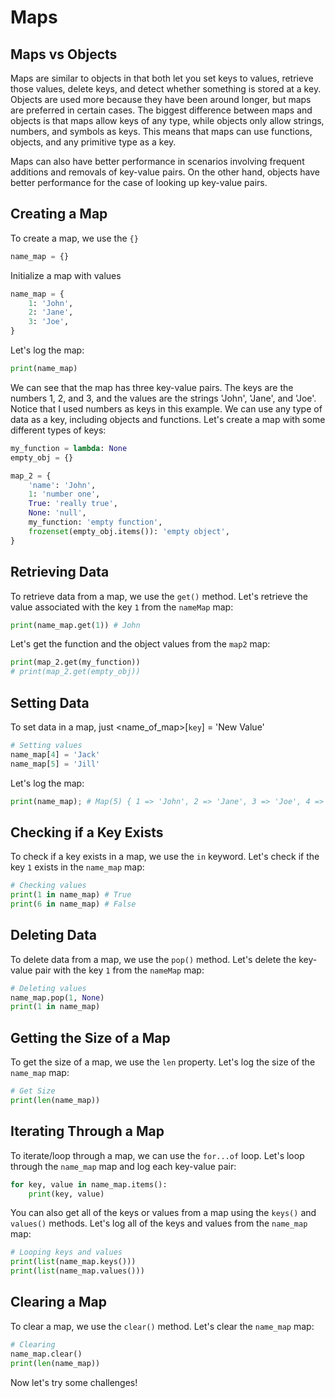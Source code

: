 # Maps

## Maps vs Objects

Maps are similar to objects in that both let you set keys to values, retrieve those values, delete keys, and detect whether something is stored at a key. Objects are used more because they have been around longer, but maps are preferred in certain cases. The biggest difference between maps and objects is that maps allow keys of any type, while objects only allow strings, numbers, and symbols as keys. This means that maps can use functions, objects, and any primitive type as a key.

Maps can also have better performance in scenarios involving frequent additions and removals of key-value pairs. On the other hand, objects have better performance for the case of looking up key-value pairs.

## Creating a Map

To create a map, we use the `{}`

```python
name_map = {}
```

Initialize a map with values

```python
name_map = {
    1: 'John',
    2: 'Jane',
    3: 'Joe',
}

```

Let's log the map:

```python
print(name_map)
```

We can see that the map has three key-value pairs. The keys are the numbers 1, 2, and 3, and the values are the strings 'John', 'Jane', and 'Joe'. Notice that I used numbers as keys in this example. We can use any type of data as a key, including objects and functions. Let's create a map with some different types of keys:

```python
my_function = lambda: None
empty_obj = {}

map_2 = {
    'name': 'John',
    1: 'number one',
    True: 'really true',
    None: 'null',
    my_function: 'empty function',
    frozenset(empty_obj.items()): 'empty object',
}
```

## Retrieving Data

To retrieve data from a map, we use the `get()` method. Let's retrieve the value associated with the key `1` from the `nameMap` map:

```python
print(name_map.get(1)) # John
```

Let's get the function and the object values from the `map2` map:

```python
print(map_2.get(my_function))
# print(map_2.get(empty_obj))
```

## Setting Data

To set data in a map, just <name_of_map>[`key`] = 'New Value'

```python
# Setting values
name_map[4] = 'Jack'
name_map[5] = 'Jill'
```

Let's log the map:

```python
print(name_map); # Map(5) { 1 => 'John', 2 => 'Jane', 3 => 'Joe', 4 => 'Jack', 5 => 'Jill' }
```

## Checking if a Key Exists

To check if a key exists in a map, we use the `in` keyword. Let's check if the key `1` exists in the `name_map` map:

``` python
# Checking values
print(1 in name_map) # True
print(6 in name_map) # False

```

## Deleting Data

To delete data from a map, we use the `pop()` method. Let's delete the key-value pair with the key `1` from the `nameMap` map:

```python
# Deleting values
name_map.pop(1, None)
print(1 in name_map)
```

## Getting the Size of a Map

To get the size of a map, we use the `len` property. Let's log the size of the `name_map` map:

```python
# Get Size
print(len(name_map))
```

## Iterating Through a Map

To iterate/loop through a map, we can use the `for...of` loop. Let's loop through the `name_map` map and log each key-value pair:

```python
for key, value in name_map.items():
    print(key, value)
```

You can also get all of the keys or values from a map using the `keys()` and `values()` methods. Let's log all of the keys and values from the `name_map` map:

```python
# Looping keys and values
print(list(name_map.keys()))
print(list(name_map.values()))
```

## Clearing a Map

To clear a map, we use the `clear()` method. Let's clear the `name_map` map:

```python
# Clearing
name_map.clear()
print(len(name_map))
```

Now let's try some challenges!
